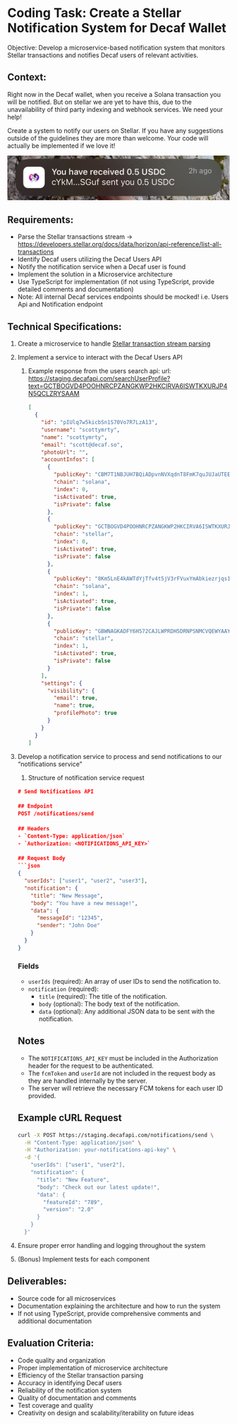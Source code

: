# Coding Task: Create a Stellar Notification System for Decaf Wallet

Objective: Develop a microservice-based notification system that monitors Stellar transactions and notifies Decaf users of relevant activities.

## Context:

Right now in the Decaf wallet, when you receive a Solana transaction you will be notified. But on stellar we are yet to have this, due to the unavailability of third party indexing and webhook services. We need your help!

Create a system to notify our users on Stellar. If you have any suggestions outside of the guidelines they are more than welcome. Your code will actually be implemented if we love it!

![img.png](img.png)

## Requirements:

- Parse the Stellar transactions stream → https://developers.stellar.org/docs/data/horizon/api-reference/list-all-transactions
- Identify Decaf users utilizing the Decaf Users API
- Notify the notification service when a Decaf user is found
- Implement the solution in a Microservice architecture
- Use TypeScript for implementation (if not using TypeScript, provide detailed comments and documentation)
- Note: All internal Decaf services endpoints should be mocked! i.e. Users Api and Notification endpoint

## Technical Specifications:

1. Create a microservice to handle [Stellar transaction stream parsing](https://developers.stellar.org/docs/data/horizon/api-reference/list-all-transactions)
2. Implement a service to interact with the Decaf Users API
    1. Example response from the users search api:
       url: https://staging.decafapi.com/searchUserProfile?text=GCTBOGVD4POOHNRCPZANGKWP2HKCIRVA6ISWTKXURJP4N5QCLZRYSAAM

        ```json
        [
          {
            "id": "pIUlq7w5kicbSn1S70Vo7R7LzA13",
            "username": "scottymrty",
            "name": "scottymrty",
            "email": "scott@decaf.so",
            "photoUrl": "",
            "accountInfos": [
              {
                "publicKey": "CBM7T1NBJUH7BQiADpvnNVXqdnT8FmK7quJUJaUTEEG8",
                "chain": "solana",
                "index": 0,
                "isActivated": true,
                "isPrivate": false
              },
              {
                "publicKey": "GCTBOGVD4POOHNRCPZANGKWP2HKCIRVA6ISWTKXURJP4N5QCLZRYSAAM",
                "chain": "stellar",
                "index": 0,
                "isActivated": true,
                "isPrivate": false
              },
              {
                "publicKey": "8Km5LnE4kAWTdYjTfv4t5jV3rFVuxYmAbkiezrjqs1vp",
                "chain": "solana",
                "index": 1,
                "isActivated": true,
                "isPrivate": false
              },
              {
                "publicKey": "GBWNAGKADFY6H572CAJLWPRDH5DRNPSNMCVQEWYAAYVMH2K7TZVQCSFU",
                "chain": "stellar",
                "index": 1,
                "isActivated": true,
                "isPrivate": false
              }
            ],
            "settings": {
              "visibility": {
                "email": true,
                "name": true,
                "profilePhoto": true
              }
            }
          }
        ]
        ```

3. Develop a notification service to process and send notifications to our “notifications service”
    1. Structure of notification service request

    ```json
    # Send Notifications API
    
    ## Endpoint
    POST /notifications/send
    
    ## Headers
    - `Content-Type: application/json`
    - `Authorization: <NOTIFICATIONS_API_KEY>`
    
    ## Request Body
    ```json
    {
      "userIds": ["user1", "user2", "user3"],
      "notification": {
        "title": "New Message",
        "body": "You have a new message!",
        "data": {
          "messageId": "12345",
          "sender": "John Doe"
        }
      }
    }
    ```

   ### Fields
    - `userIds` (required): An array of user IDs to send the notification to.
    - `notification` (required):
        - `title` (required): The title of the notification.
        - `body` (optional): The body text of the notification.
        - `data` (optional): Any additional JSON data to be sent with the notification.

   ## Notes
    - The `NOTIFICATIONS_API_KEY` must be included in the Authorization header for the request to be authenticated.
    - The `fcmToken` and `userId` are not included in the request body as they are handled internally by the server.
    - The server will retrieve the necessary FCM tokens for each user ID provided.

   ## Example cURL Request
    ```bash
    curl -X POST https://staging.decafapi.com/notifications/send \
      -H "Content-Type: application/json" \
      -H "Authorization: your-notifications-api-key" \
      -d '{
        "userIds": ["user1", "user2"],
        "notification": {
          "title": "New Feature",
          "body": "Check out our latest update!",
          "data": {
            "featureId": "789",
            "version": "2.0"
          }
        }
      }'
    ```
    
4. Ensure proper error handling and logging throughout the system
5. (Bonus) Implement tests for each component

## Deliverables:

- Source code for all microservices
- Documentation explaining the architecture and how to run the system
- If not using TypeScript, provide comprehensive comments and additional documentation

## Evaluation Criteria:

- Code quality and organization
- Proper implementation of microservice architecture
- Efficiency of the Stellar transaction parsing
- Accuracy in identifying Decaf users
- Reliability of the notification system
- Quality of documentation and comments
- Test coverage and quality
- Creativity on design and scalability/iterability on future ideas
